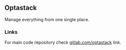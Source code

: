 ## Optastack

Manage everything from one single place.

### Links

For main code repository check [gitlab.com/optastack](https://gitlab.com/optastack) link.
